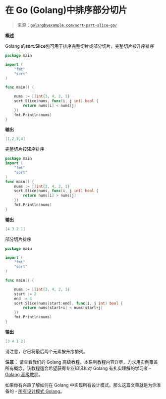 <!--yml

类别：未分类

日期：2024-10-13 06:43:04

-->

# 在 Go (Golang)中排序部分切片

> 来源：[`golangbyexample.com/sort-part-slice-go/`](https://golangbyexample.com/sort-part-slice-go/)

**概述**

Golang 的**sort.Slice**包可用于排序完整切片或部分切片，完整切片按升序排序

```go
package main

import (
	"fmt"
	"sort"
)

func main() {

	nums := []int{3, 4, 2, 1}
	sort.Slice(nums, func(i, j int) bool {
		return nums[i] < nums[j]
	})
	fmt.Println(nums)
}
```

**输出**

```go
[1,2,3,4]
```

完整切片按降序排序

```go
package main
import (
    "fmt"
    "sort"
)
func main() {
    nums := []int{3, 4, 2, 1}
    sort.Slice(nums, func(i, j int) bool {
        return nums[i] > nums[j]
    })
    fmt.Println(nums)
}
```

**输出**

```go
[4 3 2 1]
```

部分切片排序

```go
package main

import (
	"fmt"
	"sort"
)

func main() {

	nums := []int{3, 4, 2, 1}
	start := 2
	end := 4
	sort.Slice(nums[start:end], func(i, j int) bool {
		return nums[start+i] < nums[start+j]
	})
	fmt.Println(nums)
}
```

**输出**

```go
[3 4 1 2]
```

请注意，它已将最后两个元素按升序排列。

**注意：** 请查看我们的 Golang 高级教程。本系列教程内容详尽，力求用实例覆盖所有概念。该教程适合希望获得专业知识和对 Golang 有扎实理解的学习者 - [Golang 高级教程](https://golangbyexample.com/golang-comprehensive-tutorial/)。

如果你有兴趣了解如何在 Golang 中实现所有设计模式。那么这篇文章就是为你准备的 - [所有设计模式 Golang](https://golangbyexample.com/all-design-patterns-golang/)。


